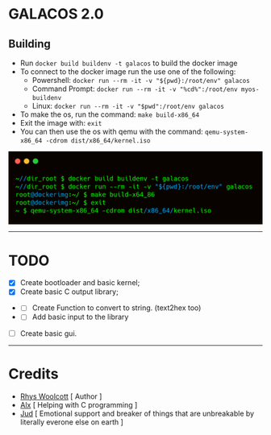 # GALACOS 2.0

## Building
- Run `docker build buildenv -t galacos` to build the docker image
- To connect to the docker image run the use one of the following:
    - Powershell: `docker run --rm -it -v "${pwd}:/root/env" galacos`
    - Command Prompt: `docker run --rm -it -v "%cd%":/root/env myos-buildenv`
    - Linux: `docker run --rm -it -v "$pwd":/root/env galacos`
- To make the os, run the command: `make build-x86_64`
- Exit the image with: `exit`
- You can then use the os with qemu with the command: `qemu-system-x86_64 -cdrom dist/x86_64/kernel.iso`

<img align="center" src="./assets/building.png">

---
# TODO
- [X] Create bootloader and basic kernel;
- [X] Create basic C output library;
- - [ ] Create Function to convert to string. (text2hex too)
- - [ ] Add basic input to the library
- [ ] Create basic gui.

---
# Credits
- [Rhys Woolcott](https://github.com/Rhys-Woolcott) [ Author ]
- [Alx](#) [ Helping with C programming ]
- [Jud](https://github.com/musteat64) [ Emotional support and breaker of things that are unbreakable by literally everone else on earth ] 
